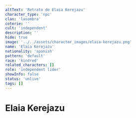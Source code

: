 ```yaml
---
altText: 'Retrato de Elaia Kerejazu'
character_type: 'npc'
clan: 'lasombra'
coterie: ''
cult: 'independent'
description: ''
hide: true
image: '../../assets/character_images/elaia-kerejazu.png'
name: 'Elaia Kerejazu'
nationality: 'spanish'
pattern: 'default'
race: 'kindred'
related_characters: []
role: 'independent lider'
showInfo: false
status: 'unlive'
tags: []
---
```


# Elaia Kerejazu
